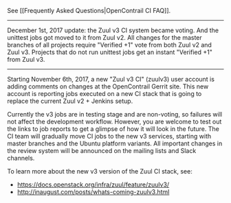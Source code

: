 See [[Frequently Asked Questions|OpenContrail CI FAQ]].

***

December 1st, 2017 update: the Zuul v3 CI system became voting. And the unittest jobs got moved to it from Zuul v2. All changes for the master branches of all projects require "Verified +1" vote from both Zuul v2 and Zuul v3. Projects that do not run unittest jobs get an instant "Verified +1" from Zuul v3.

***

Starting November 6th, 2017, a new "Zuul v3 CI" (zuulv3) user account is adding comments on changes at the OpenContrail Gerrit site.
This new account is reporting jobs executed on a new CI stack that is going to replace the current Zuul v2 + Jenkins setup.

Currently the v3 jobs are in testing stage and are non-voting, so failures will not affect the development workflow. However, you are welcome to test out the links to job reports to get a glimpse of how it will look in the future. The CI team will gradually move CI jobs to the new v3 services, starting with master branches and the Ubuntu platform variants. All important changes in the review system will be announced on the mailing lists and Slack channels.

To learn more about the new v3 version of the Zuul CI stack, see:
- https://docs.openstack.org/infra/zuul/feature/zuulv3/
- http://inaugust.com/posts/whats-coming-zuulv3.html